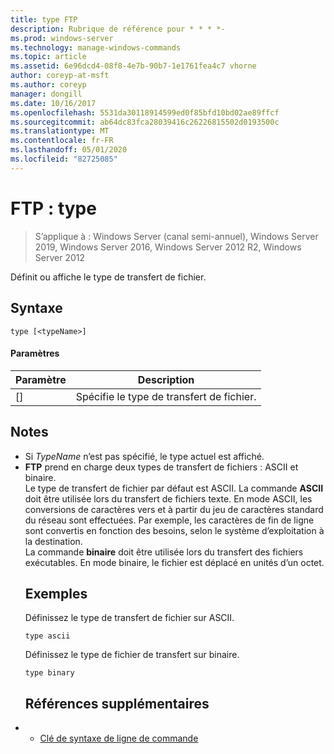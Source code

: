 ```yaml
---
title: type FTP
description: Rubrique de référence pour * * * *-
ms.prod: windows-server
ms.technology: manage-windows-commands
ms.topic: article
ms.assetid: 6e96dcd4-08f8-4e7b-90b7-1e1761fea4c7 vhorne
author: coreyp-at-msft
ms.author: coreyp
manager: dongill
ms.date: 10/16/2017
ms.openlocfilehash: 5531da30118914599ed0f85bfd10bd02ae89ffcf
ms.sourcegitcommit: ab64dc83fca28039416c26226815502d0193500c
ms.translationtype: MT
ms.contentlocale: fr-FR
ms.lasthandoff: 05/01/2020
ms.locfileid: "82725085"
---
```

# <a name="ftp-type"></a>FTP : type

> S’applique à : Windows Server (canal semi-annuel), Windows Server 2019, Windows Server 2016, Windows Server 2012 R2, Windows Server 2012

Définit ou affiche le type de transfert de fichier.   
## <a name="syntax"></a>Syntaxe  
```  
type [<typeName>]  
```  
#### <a name="parameters"></a>Paramètres  

|  Paramètre   |            Description            |
|--------------|-----------------------------------|
| [<typeName>] | Spécifie le type de transfert de fichier. |

## <a name="remarks"></a>Notes   
- Si *TypeName* n’est pas spécifié, le type actuel est affiché.  
- **FTP** prend en charge deux types de transfert de fichiers : ASCII et binaire.  
  Le type de transfert de fichier par défaut est ASCII.  La commande **ASCII** doit être utilisée lors du transfert de fichiers texte. En mode ASCII, les conversions de caractères vers et à partir du jeu de caractères standard du réseau sont effectuées. Par exemple, les caractères de fin de ligne sont convertis en fonction des besoins, selon le système d’exploitation à la destination.  
  La commande **binaire** doit être utilisée lors du transfert des fichiers exécutables. En mode binaire, le fichier est déplacé en unités d’un octet.  
  ## <a name="examples"></a>Exemples  
  Définissez le type de transfert de fichier sur ASCII.  
  ```  
  type ascii  
  ```  
  Définissez le type de fichier de transfert sur binaire.  
  ```  
  type binary  
  ```  
  ## <a name="additional-references"></a>Références supplémentaires  
- - [Clé de syntaxe de ligne de commande](command-line-syntax-key.md)  
